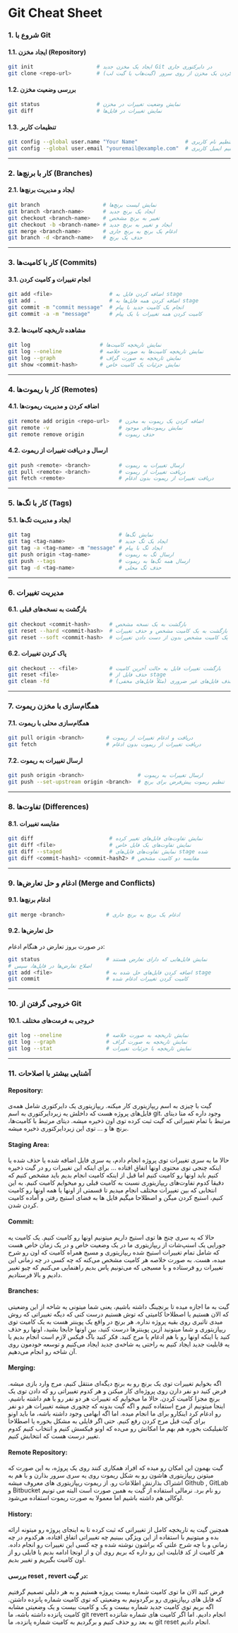 
# Git Cheat Sheet

### 1. شروع با Git

#### 1.1. ایجاد مخزن (Repository)

```bash
git init                    # ایجاد یک مخزن جدید Git در دایرکتوری جاری
git clone <repo-url>        # کلون کردن یک مخزن از روی سرور (گیت‌هاب یا گیت لب)
```

#### 1.2. بررسی وضعیت مخزن

```bash
git status                  # نمایش وضعیت تغییرات در مخزن
git diff                    # نمایش تغییرات در فایل‌ها
```

#### 1.3. تنظیمات کاربر

```bash
git config --global user.name "Your Name"               # تنظیم نام کاربری
git config --global user.email "youremail@example.com"  # تنظیم ایمیل کاربری
```

---

### 2. کار با برنچ‌ها (Branches)

#### 2.1. ایجاد و مدیریت برنچ‌ها

```bash
git branch                    # نمایش لیست برنچ‌ها
git branch <branch-name>      # ایجاد یک برنچ جدید
git checkout <branch-name>    # تغییر به برنچ مشخص
git checkout -b <branch-name> # ایجاد و تغییر به برنچ جدید
git merge <branch-name>       # ادغام یک برنچ به برنچ جاری
git branch -d <branch-name>   # حذف یک برنچ
```

---

### 3. کار با کامیت‌ها (Commits)

#### 3.1. انجام تغییرات و کامیت کردن

```bash
git add <file>                  # اضافه کردن فایل به stage
git add .                       # اضافه کردن همه فایل‌ها به stage
git commit -m "commit message"  # انجام یک کامیت جدید با پیام
git commit -a -m "message"      # کامیت کردن همه تغییرات با یک پیام
```

#### 3.2. مشاهده تاریخچه کامیت‌ها

```bash
git log                      # نمایش تاریخچه کامیت‌ها
git log --oneline            # نمایش تاریخچه کامیت‌ها به صورت خلاصه
git log --graph              # نمایش تاریخچه به صورت گراف
git show <commit-hash>       # نمایش جزئیات یک کامیت خاص
```

---

### 4. کار با ریموت‌ها (Remotes)

#### 4.1. اضافه کردن و مدیریت ریموت‌ها

```bash
git remote add origin <repo-url>   # اضافه کردن یک ریموت به مخزن
git remote -v                      # نمایش ریموت‌های موجود
git remote remove origin           # حذف ریموت
```

#### 4.2. ارسال و دریافت تغییرات از ریموت

```bash
git push <remote> <branch>         # ارسال تغییرات به ریموت
git pull <remote> <branch>         # دریافت تغییرات از ریموت
git fetch <remote>                 # دریافت تغییرات از ریموت بدون ادغام
```

---

### 5. کار با تگ‌ها (Tags)

#### 5.1. ایجاد و مدیریت تگ‌ها

```bash
git tag                            # نمایش تگ‌ها
git tag <tag-name>                 # ایجاد یک تگ جدید
git tag -a <tag-name> -m "message" # ایجاد تگ با پیام
git push origin <tag-name>         # ارسال تگ به ریموت
git push --tags                    # ارسال همه تگ‌ها به ریموت
git tag -d <tag-name>              # حذف تگ محلی
```

---

### 6. مدیریت تغییرات

#### 6.1. بازگشت به نسخه‌های قبلی

```bash
git checkout <commit-hash>      # بازگشت به یک نسخه مشخص
git reset --hard <commit-hash>  # بازگشت به یک کامیت مشخص و حذف تغییرات
git reset --soft <commit-hash>  # بازگشت به یک کامیت مشخص بدون از دست دادن تغییرات
```

#### 6.2. پاک کردن تغییرات

```bash
git checkout -- <file>          # بازگشت تغییرات فایل به حالت آخرین کامیت
git reset <file>                # حذف فایل از stage
git clean -fd                   # حذف فایل‌های غیر ضروری (مثلاً فایل‌های مخفی)
```

---

### 7. همگام‌سازی با مخزن ریموت

#### 7.1. همگام‌سازی محلی با ریموت

```bash
git pull origin <branch>       # دریافت و ادغام تغییرات از ریموت
git fetch                      # دریافت تغییرات از ریموت بدون ادغام
```

#### 7.2. ارسال تغییرات به ریموت

```bash
git push origin <branch>                 # ارسال تغییرات به ریموت
git push --set-upstream origin <branch>  # تنظیم ریموت پیش‌فرض برای برنچ
```

---

### 8. تفاوت‌ها (Differences)

#### 8.1. مقایسه تغییرات

```bash
git diff                        # نمایش تفاوت‌های فایل‌های تغییر کرده
git diff <file>                 # نمایش تفاوت‌های یک فایل خاص
git diff --staged               # نمایش تفاوت‌های فایل‌های stage شده
git diff <commit-hash1> <commit-hash2> # مقایسه دو کامیت مشخص
```

---

### 9. ادغام و حل تعارض‌ها (Merge and Conflicts)

#### 9.1. ادغام برنچ‌ها

```bash
git merge <branch>             # ادغام یک برنچ به برنچ جاری
```

#### 9.2. حل تعارض‌ها

در صورت بروز تعارض در هنگام ادغام:

```bash
git status                     # نمایش فایل‌هایی که دارای تعارض هستند
# اصلاح تعارض‌ها در فایل‌ها، سپس
git add <file>                 # اضافه کردن فایل‌های حل شده به stage
git commit                     # کامیت کردن تغییرات ادغام شده
```

---

### 10. خروجی گرفتن از Git

#### 10.1. خروجی به فرمت‌های مختلف

```bash
git log --oneline              # نمایش تاریخچه به صورت خلاصه
git log --graph                # نمایش تاریخچه به صورت گراف
git log --stat                 # نمایش تاریخچه با جزئیات تغییرات
```

---

### 11. آشنایی بیشتر با اصلاحات

#### Repository:
گیت با چیزی به اسم ریپازیتوری کار میکنه. ریپازیتوری یک دایرکتوری شامل همه‌ی فایل‌های پروژه هست که داخلش یه زیردایرکتوری به اسم git. وجود داره که متا دیتای مرتبط با تمام تغییراتی که گیت ثبت کرده توی اون ذخیره میشه. دیتای مرتبط با کامیت‌ها، برنچ ها و … توی این زیردایرکتوری ذخیره میشه.

#### Staging Area:
حالا ما یه سری تغییرات توی پروژه انجام دادم، یه سری فایل اضافه شده یا حذف شده یا اینکه چنجی توی محتوی اونها اتفاق افتاده … برای اینکه این تغییرات رو در گیت ذخیره کنیم باید اونها رو کامیت کنیم اما قبل از اینکه کامیت انجام بدیم باید مشخص کنیم که دقیقا کدوم تفاوت‌های ریپازیتوری نسبت به کامیت قبلی رو میخوایم کامیت کنیم. به این انتخابی که بین تغییرات مختلف انجام میدیم تا قسمتی از اونها یا همه اونها رو کامیت کنیم، استیج کردن میگن و اصطلاحا میگیم فایل ها به فضای استیج رفتن و آماده کامیت کردن شدن.

#### Commit:
حالا که یه سری چنج ها توی استیج داریم میتونیم اونها رو کامیت کنیم. یک کامیت یه جورایی یک اسنپ‌شات از ریپازیتوری ما در یک وضعیت خاص و در یک زمان خاص هست که شامل تمام تغییرات استیج شده ریپازیتوری و مسیج همراه کامیت که اون رو شرح میده، هست. به صورت خلاصه هر کامیت مشخص می‌کنه که چه کسی در چه زمانی این تغییرات رو فرستاده و با مسیجی که می‌تونیم پاس بدیم راهنمایی می‌کنیم که چیو تغییر دادیم و بالا فرستادیم.

#### Branches:
گیت به ما اجازه میده تا برنچینگ داشته باشیم، یعنی شما میتونی یه شاخه از این وضعیتی که الان هستیم یا اصطلاحا کامیتی که توش هستیم درست کنی که دیگه تغییراتی که روش میدی تاثیری روی بقیه پروژه نداره. هر برنچ در واقع یک پوینتر هست به یک کامیت توی ریپازیتوری و شما میتونید ازین پوینترها درست کنید، بین اونها جابجا بشید، اونها رو حذف کنید یا اینکه اونها رو با هم ادغام یا مرج کنید. فکر کنید باگ فیکس لازم است انجام بدیم یا یه قابلیت جدید ایجاد کنیم به راحتی یه شاخه‌ی جدید ایجاد می‌کنیم و توسعه خودمون روی آن شاخه رو انجام می‌دهیم.

#### Merging:
اگه بخوایم تغییرات توی یک برنچ رو به برنچ دیگه‌ای منتقل کنیم، مرج وارد بازی میشه. فرض کنید دو نفر دارن روی پروژه‌ای کار میکنن و هر کدوم تغییراتی رو که دادن توی یک برنچ مجزا کامیت کردن. حالا ما میخوایم که تغییرات هر دو نفر رو با هم داشته باشیم، اینجا میتونیم از مرج استفاده کنیم و اگه گیت بدونه که چجوری میشه تغییرات هر دو نفر رو ادغام کرد اینکارو برای ما انجام میده. اما اگه ابهامی وجود داشته باشه، ما باید اونو برای گیت قبل مرج کردن رفع کنیم. حتی اگر فایلی به مشکل بخوره یا اصطلاحا کانفیلیکت بخوره هم بهم ما امکانش رو می‌ده که اونو فیکسش کنیم و انتخاب کنیم کدوم تغییر درست هست که انتخابش کنیم.

#### Remote Repository:
گیت بهمون این امکان رو میده که افراد همکاری کنند روی یک پروژه، به این صورت که میتونن ریپازیتوری هاشون رو به شکل ریموت روی یه سری سرور بذارن و با هم به اشتراک بذارنش اطلاعات رو. از ریموت ریپازیتوری های معروف میشه Github , GitLab و Bitbucket رو نام برد. نرمالی استفاده از گیت به همین صورت است البته می تونیم لوکالی هم داشته باشیم اما معمولا به صورت ریموت استفاده می‌شود.

#### History:
همچنین گیت یه تاریخچه کامل از تغییراتی که ثبت کرده تا به اینجای پروژه رو میتونه ارائه بده و میتونیم با استفاده از این ویژگی ببینیم چه تغییراتی اتفاق افتاده، هرکدوم در چه زمانی و با چه شرح علتی که براشون نوشته شده و چه کسی این تغییرات رو انجام داده. هر کامیت از کد قابلیت این رو داره که بریم روی ‌آن و از اونجا ادامه بدیم یا فایلی رو از اون کامیت بگیریم و تغییر بدیم.

#### بررسی reset , revert در گیت:
فرض کنید الان ما توی کامیت شماره بیست پروژه هستیم و به هر دلیلی تصمیم گرفتیم که فایل های ریپازیتوری رو برگردونیم به وضعیتی که توی کامیت شماره پانزده داشتن.
اگه بریم توی کامیت جدید شماره بیست و یک و کامیت بیست و یک وضعیتی مشابه کامیت پانزده داشته باشه، ما git revert انجام دادیم.
اما اگر کامیت های شماره شانزده به بعد رو حذف کنیم و برگردیم به کامیت شماره پانزده، ما git reset انجام دادیم.